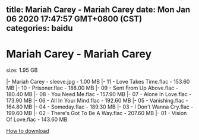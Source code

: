 
title: Mariah Carey - Mariah Carey
date: Mon Jan 06 2020 17:47:57 GMT+0800 (CST)    
categories: baidu
---

# Mariah Carey - Mariah Carey
size: 1.95 GB
 
 
|- Mariah Carey - sleeve.jpg - 1.00 MB
|- 11 - Love Takes Time.flac - 153.60 MB
|- 10 - Prisoner.flac - 188.00 MB
|- 09 - Sent From Up Above.flac - 180.40 MB
|- 08 - You Need Me.flac - 157.90 MB
|- 07 - Alone In Love.flac - 173.90 MB
|- 06 - All In Your Mind.flac - 192.60 MB
|- 05 - Vanishing.flac - 164.80 MB
|- 04 - Someday.flac - 189.30 MB
|- 03 - I Don't Wanna Cry.flac - 199.60 MB
|- 02 - There's Got To Be A Way.flac - 207.60 MB
|- 01 - Vision Of Love.flac - 143.60 MB

[How to download](https://bpcam.bemobtrk.com/go/2ceec3aa-1ca2-46d6-b9ff-aaa5c184517c?jno=1821)